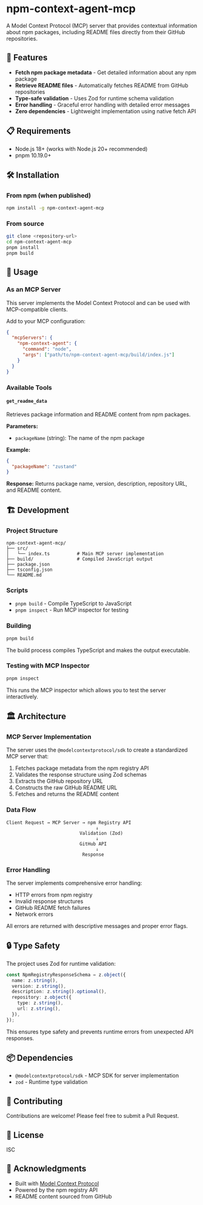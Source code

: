 # npm-context-agent-mcp

A Model Context Protocol (MCP) server that provides contextual information about npm packages, including README files directly from their GitHub repositories.

## 🚀 Features

- **Fetch npm package metadata** - Get detailed information about any npm package
- **Retrieve README files** - Automatically fetches README from GitHub repositories
- **Type-safe validation** - Uses Zod for runtime schema validation
- **Error handling** - Graceful error handling with detailed error messages
- **Zero dependencies** - Lightweight implementation using native fetch API

## 📋 Requirements

- Node.js 18+ (works with Node.js 20+ recommended)
- pnpm 10.19.0+

## 🛠️ Installation

### From npm (when published)

```bash
npm install -g npm-context-agent-mcp
```

### From source

```bash
git clone <repository-url>
cd npm-context-agent-mcp
pnpm install
pnpm build
```

## 🎯 Usage

### As an MCP Server

This server implements the Model Context Protocol and can be used with MCP-compatible clients.

Add to your MCP configuration:

```json
{
  "mcpServers": {
    "npm-context-agent": {
      "command": "node",
      "args": ["path/to/npm-context-agent-mcp/build/index.js"]
    }
  }
}
```

### Available Tools

#### `get_readme_data`

Retrieves package information and README content from npm packages.

**Parameters:**

- `packageName` (string): The name of the npm package

**Example:**

```json
{
  "packageName": "zustand"
}
```

**Response:**
Returns package name, version, description, repository URL, and README content.

## 🏗️ Development

### Project Structure

```
npm-context-agent-mcp/
├── src/
│   └── index.ts          # Main MCP server implementation
├── build/                # Compiled JavaScript output
├── package.json
├── tsconfig.json
└── README.md
```

### Scripts

- `pnpm build` - Compile TypeScript to JavaScript
- `pnpm inspect` - Run MCP inspector for testing

### Building

```bash
pnpm build
```

The build process compiles TypeScript and makes the output executable.

### Testing with MCP Inspector

```bash
pnpm inspect
```

This runs the MCP inspector which allows you to test the server interactively.

## 🏛️ Architecture

### MCP Server Implementation

The server uses the `@modelcontextprotocol/sdk` to create a standardized MCP server that:

1. Fetches package metadata from the npm registry API
2. Validates the response structure using Zod schemas
3. Extracts the GitHub repository URL
4. Constructs the raw GitHub README URL
5. Fetches and returns the README content

### Data Flow

```
Client Request → MCP Server → npm Registry API
                                 ↓
                           Validation (Zod)
                                 ↓
                           GitHub API
                                 ↓
                            Response
```

### Error Handling

The server implements comprehensive error handling:

- HTTP errors from npm registry
- Invalid response structures
- GitHub README fetch failures
- Network errors

All errors are returned with descriptive messages and proper error flags.

## 🔒 Type Safety

The project uses Zod for runtime validation:

```typescript
const NpmRegistryResponseSchema = z.object({
  name: z.string(),
  version: z.string(),
  description: z.string().optional(),
  repository: z.object({
    type: z.string(),
    url: z.string(),
  }),
});
```

This ensures type safety and prevents runtime errors from unexpected API responses.

## 📦 Dependencies

- `@modelcontextprotocol/sdk` - MCP SDK for server implementation
- `zod` - Runtime type validation

## 🤝 Contributing

Contributions are welcome! Please feel free to submit a Pull Request.

## 📄 License

ISC

## 🙏 Acknowledgments

- Built with [Model Context Protocol](https://modelcontextprotocol.io/)
- Powered by the npm registry API
- README content sourced from GitHub
